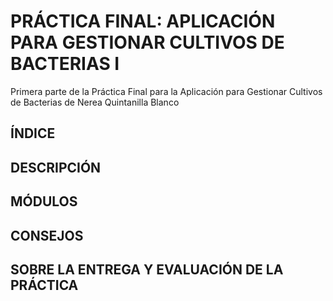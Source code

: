 # PRÁCTICA FINAL: APLICACIÓN PARA GESTIONAR CULTIVOS DE BACTERIAS I
Primera parte de la Práctica Final para la Aplicación para Gestionar Cultivos de Bacterias de Nerea Quintanilla Blanco


## ÍNDICE

## DESCRIPCIÓN

## MÓDULOS

## CONSEJOS

## SOBRE LA ENTREGA Y EVALUACIÓN DE LA PRÁCTICA
